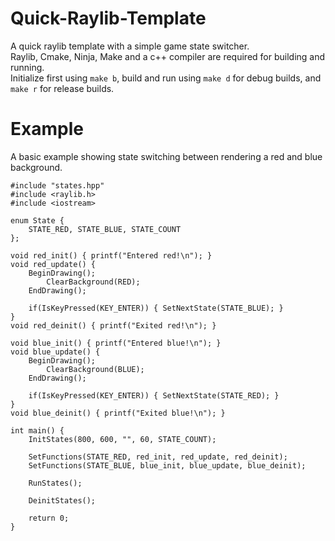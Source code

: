 # Quick-Raylib-Template
A quick raylib template with a simple game state switcher.  
Raylib, Cmake, Ninja, Make and a c++ compiler are required for building and running.  
Initialize first using `make b`, build and run using `make d` for debug builds, and `make r` for release builds.

# Example
A basic example showing state switching between rendering a red and blue background.  
```
#include "states.hpp"
#include <raylib.h>
#include <iostream>

enum State {
    STATE_RED, STATE_BLUE, STATE_COUNT
};

void red_init() { printf("Entered red!\n"); }
void red_update() {
    BeginDrawing();
        ClearBackground(RED);
    EndDrawing();

    if(IsKeyPressed(KEY_ENTER)) { SetNextState(STATE_BLUE); }
}
void red_deinit() { printf("Exited red!\n"); }

void blue_init() { printf("Entered blue!\n"); }
void blue_update() {
    BeginDrawing();
        ClearBackground(BLUE);
    EndDrawing();

    if(IsKeyPressed(KEY_ENTER)) { SetNextState(STATE_RED); }
}
void blue_deinit() { printf("Exited blue!\n"); }

int main() {
    InitStates(800, 600, "", 60, STATE_COUNT);

    SetFunctions(STATE_RED, red_init, red_update, red_deinit);
    SetFunctions(STATE_BLUE, blue_init, blue_update, blue_deinit);

    RunStates();

    DeinitStates();

    return 0;
}
```
